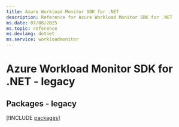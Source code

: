 ```yaml
---
title: Azure Workload Monitor SDK for .NET
description: Reference for Azure Workload Monitor SDK for .NET
ms.date: 07/08/2025
ms.topic: reference
ms.devlang: dotnet
ms.service: workloadmonitor
---
```

# Azure Workload Monitor SDK for .NET - legacy
## Packages - legacy
[!INCLUDE [packages](workload-monitor-index.md)]